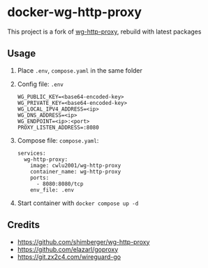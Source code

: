 # docker-wg-http-proxy
This project is a fork of [wg-http-proxy](https://github.com/shimberger/wg-http-proxy), rebuild with latest packages

## Usage
1. Place `.env`, `compose.yaml` in the same folder

1. Config file: `.env`
    ```
    WG_PUBLIC_KEY=<base64-encoded-key>
    WG_PRIVATE_KEY=<base64-encoded-key>
    WG_LOCAL_IPV4_ADDRESS=<ip>
    WG_DNS_ADDRESS=<ip>
    WG_ENDPOINT=<ip>:<port>
    PROXY_LISTEN_ADDRESS=:8080
    ```

1. Compose file: `compose.yaml`:
    ```
    services:
      wg-http-proxy:
        image: cwlu2001/wg-http-proxy
        container_name: wg-http-proxy
        ports:
          - 8080:8080/tcp
        env_file: .env
    ```

1. Start container with `docker compose up -d`

## Credits
+ https://github.com/shimberger/wg-http-proxy
+ https://github.com/elazarl/goproxy
+ https://git.zx2c4.com/wireguard-go
